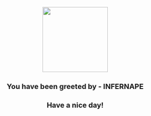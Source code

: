 <p align="center">
            <img src="https://raw.githubusercontent.com/PokeAPI/sprites/master/sprites/pokemon/392.png" width="150" height="150">
          </p>
          <h3 align="center">You have been greeted by - <b>INFERNAPE</b></h3>
          <h3 align="center">Have a nice day!</h3>
